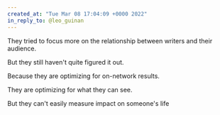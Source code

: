 ```yaml
---
created_at: "Tue Mar 08 17:04:09 +0000 2022"
in_reply_to: @leo_guinan
---
```


They tried to focus more on the relationship between writers and their audience.

But they still haven't quite figured it out. 

Because they are optimizing for on-network results.

They are optimizing for what they can see.

But they can't easily measure impact on someone's life